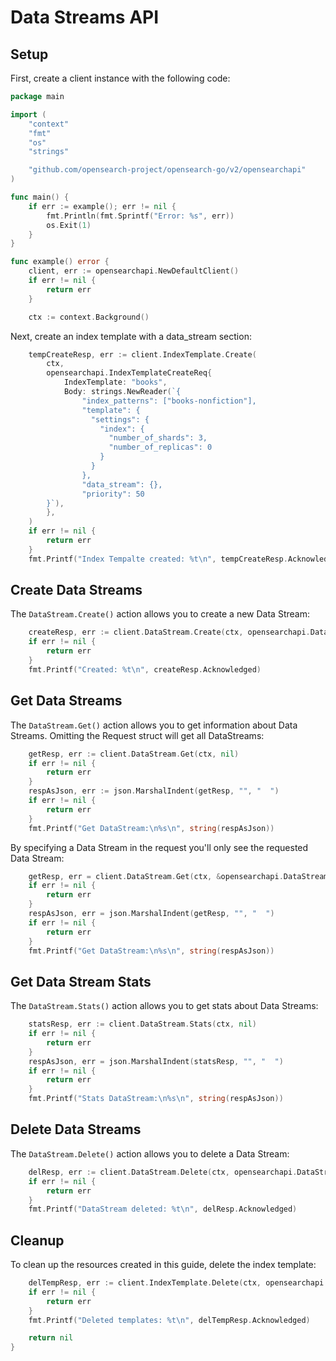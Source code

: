 # Data Streams API

## Setup

First, create a client instance with the following code:

```go
package main

import (
	"context"
	"fmt"
	"os"
	"strings"

	"github.com/opensearch-project/opensearch-go/v2/opensearchapi"
)

func main() {
	if err := example(); err != nil {
		fmt.Println(fmt.Sprintf("Error: %s", err))
		os.Exit(1)
	}
}

func example() error {
	client, err := opensearchapi.NewDefaultClient()
	if err != nil {
		return err
	}

	ctx := context.Background()
```

Next, create an index template with a data_stream section:

```go
	tempCreateResp, err := client.IndexTemplate.Create(
		ctx,
		opensearchapi.IndexTemplateCreateReq{
		    IndexTemplate: "books",
			Body: strings.NewReader(`{
    		    "index_patterns": ["books-nonfiction"],
    		    "template": {
    		      "settings": {
    		        "index": {
    		          "number_of_shards": 3,
    		          "number_of_replicas": 0
    		        }
    		      }
    		    },
				"data_stream": {},
				"priority": 50
		}`),
		},
	)
	if err != nil {
		return err
	}
	fmt.Printf("Index Tempalte created: %t\n", tempCreateResp.Acknowledged)
```

## Create Data Streams

The `DataStream.Create()` action allows you to create a new Data Stream:

```go
	createResp, err := client.DataStream.Create(ctx, opensearchapi.DataStreamCreateReq{DataStream: "books-nonfiction"})
	if err != nil {
		return err
	}
	fmt.Printf("Created: %t\n", createResp.Acknowledged)
```

## Get Data Streams

The `DataStream.Get()` action allows you to get information about Data Streams. Omitting the Request struct will get all DataStreams:

```go
	getResp, err := client.DataStream.Get(ctx, nil)
	if err != nil {
		return err
	}
	respAsJson, err := json.MarshalIndent(getResp, "", "  ")
	if err != nil {
		return err
	}
	fmt.Printf("Get DataStream:\n%s\n", string(respAsJson))
```

By specifying a Data Stream in the request you'll only see the requested Data Stream:

```go
	getResp, err = client.DataStream.Get(ctx, &opensearchapi.DataStreamGetReq{DataStreams: []string{"books-nonfiction"}})
	if err != nil {
		return err
	}
	respAsJson, err = json.MarshalIndent(getResp, "", "  ")
	if err != nil {
		return err
	}
	fmt.Printf("Get DataStream:\n%s\n", string(respAsJson))
```

## Get Data Stream Stats

The `DataStream.Stats()` action allows you to get stats about Data Streams:

```go
	statsResp, err := client.DataStream.Stats(ctx, nil)
	if err != nil {
		return err
	}
	respAsJson, err = json.MarshalIndent(statsResp, "", "  ")
	if err != nil {
		return err
	}
	fmt.Printf("Stats DataStream:\n%s\n", string(respAsJson))
```

## Delete Data Streams

The `DataStream.Delete()` action allows you to delete a Data Stream:

```go
	delResp, err := client.DataStream.Delete(ctx, opensearchapi.DataStreamDeleteReq{DataStream: "books-nonfiction"})
	if err != nil {
		return err
	}
	fmt.Printf("DataStream deleted: %t\n", delResp.Acknowledged)
```

## Cleanup

To clean up the resources created in this guide, delete the index template:

```go
	delTempResp, err := client.IndexTemplate.Delete(ctx, opensearchapi.IndexTemplateDeleteReq{IndexTemplate: "books"})
	if err != nil {
		return err
	}
	fmt.Printf("Deleted templates: %t\n", delTempResp.Acknowledged)

	return nil
}
```
